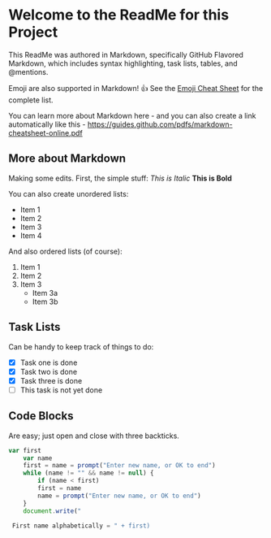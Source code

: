 # Welcome to the ReadMe for this Project

This ReadMe was authored in Markdown, specifically GitHub Flavored Markdown, which includes syntax highlighting, task lists, tables, and @mentions.

Emoji are also supported in Markdown! :thumbsup:
See the [Emoji Cheat Sheet](http:http://emoji-cheat-sheet.com) for the complete list.

You can learn more about Markdown here - and you can also create a link automatically like this - https://guides.github.com/pdfs/markdown-cheatsheet-online.pdf

## More about Markdown

Making some edits.
First, the simple stuff: *This is Italic* **This is Bold**

You can also create unordered lists:

* Item 1
* Item 2
* Item 3
* Item 4

And also ordered lists (of course):

1. Item 1
2. Item 2
3. Item 3
   * Item 3a
   * Item 3b

## Task Lists

Can be handy to keep track of things to do:

- [x] Task one is done
- [x] Task two is done
- [x] Task three is done
- [ ] This task is not yet done

## Code Blocks

Are easy; just open and close with three backticks.

```javascript
var first
    var name
    first = name = prompt("Enter new name, or OK to end")
    while (name != "" && name != null) {
    	if (name < first)
		first = name
    	name = prompt("Enter new name, or OK to end")
    }
    document.write("

 First name alphabetically = " + first)
